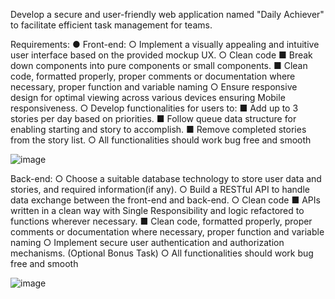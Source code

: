Develop a secure and user-friendly web application named "Daily Achiever" to facilitate
efficient task management for teams.

Requirements:
● Front-end:
○ Implement a visually appealing and intuitive user interface based on the
provided mockup UX.
○ Clean code
■ Break down components into pure components or small
components.
■ Clean code, formatted properly, proper comments or documentation
where necessary, proper function and variable naming
○ Ensure responsive design for optimal viewing across various devices
ensuring Mobile responsiveness.
○ Develop functionalities for users to:
■ Add up to 3 stories per day based on priorities.
■ Follow queue data structure for enabling starting and story to
accomplish.
■ Remove completed stories from the story list.
○ All functionalities should work bug free and smooth

![image](https://github.com/BlackHorseFTW/DailyScheduler_Techolution/assets/92382507/48adb476-a08b-4fcd-b386-1f0b3a62cf2b)


Back-end:
○ Choose a suitable database technology to store user data and stories, and
required information(if any).
○ Build a RESTful API to handle data exchange between the front-end and
back-end.
○ Clean code
■ APIs written in a clean way with Single Responsibility and logic
refactored to functions wherever necessary.
■ Clean code, formatted properly, proper comments or documentation
where necessary, proper function and variable naming
○ Implement secure user authentication and authorization mechanisms.
(Optional Bonus Task)
○ All functionalities should work bug free and smooth

![image](https://github.com/BlackHorseFTW/DailyScheduler_Techolution/assets/92382507/2c01b38b-916b-4699-bbfd-0734cd14c490)
